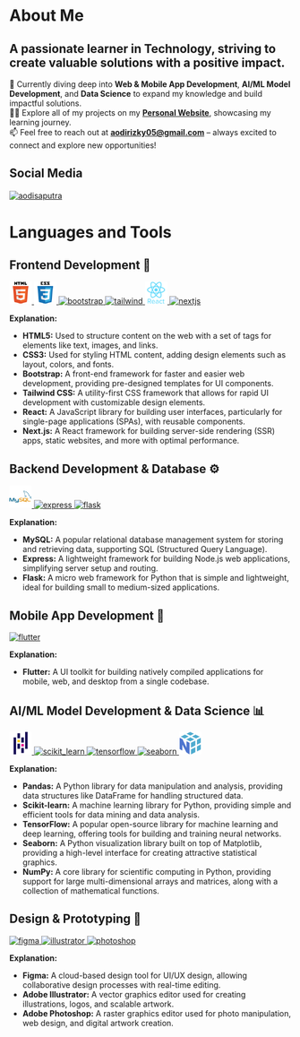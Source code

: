 # **About Me**  
## A passionate learner in Technology, striving to create valuable solutions with a positive impact.

🌱 Currently diving deep into **Web & Mobile App Development**, **AI/ML Model Development**, and **Data Science** to expand my knowledge and build impactful solutions.  
👨‍💻 Explore all of my projects on my [**Personal Website**](https://aodisaputra.vercel.app/), showcasing my learning journey.  
📫 Feel free to reach out at **aodirizky05@gmail.com** – always excited to connect and explore new opportunities!

## **Social Media**  
<p align="left">
  <a href="https://linkedin.com/in/aodisaputra" target="blank">
    <img align="center" src="https://raw.githubusercontent.com/rahuldkjain/github-profile-readme-generator/master/src/images/icons/Social/linked-in-alt.svg" alt="aodisaputra" height="30" width="40" />
  </a>
</p>

# **Languages and Tools**  

## **Frontend Development** 🚀  
<p align="left"> 
  <a href="https://www.w3.org/html/" target="_blank" rel="noreferrer"> 
    <img src="https://raw.githubusercontent.com/devicons/devicon/master/icons/html5/html5-original-wordmark.svg" alt="html5" width="40" height="40"/> 
  </a> 
  <a href="https://www.w3schools.com/css/" target="_blank" rel="noreferrer"> 
    <img src="https://raw.githubusercontent.com/devicons/devicon/master/icons/css3/css3-original-wordmark.svg" alt="css3" width="40" height="40"/> 
  </a> 
  <a href="https://getbootstrap.com" target="_blank" rel="noreferrer"> 
    <img src="https://static-00.iconduck.com/assets.00/bootstrap-icon-2048x2048-az9h1iwm.png" alt="bootstrap" width="40" height="40"/> 
  </a> 
  <a href="https://tailwindcss.com/" target="_blank" rel="noreferrer"> 
    <img src="https://www.vectorlogo.zone/logos/tailwindcss/tailwindcss-icon.svg" alt="tailwind" width="40" height="40"/> 
  </a> 
  <a href="https://reactjs.org/" target="_blank" rel="noreferrer"> 
    <img src="https://raw.githubusercontent.com/devicons/devicon/master/icons/react/react-original-wordmark.svg" alt="react" width="40" height="40"/> 
  </a> 
  <a href="https://nextjs.org/" target="_blank" rel="noreferrer"> 
    <img src="https://img.icons8.com/fluent-systems-filled/200/FFFFFF/nextjs.png" alt="nextjs" width="40" height="40"/> 
  </a> 
</p>

**Explanation:**
- **HTML5:** Used to structure content on the web with a set of tags for elements like text, images, and links.
- **CSS3:** Used for styling HTML content, adding design elements such as layout, colors, and fonts.
- **Bootstrap:** A front-end framework for faster and easier web development, providing pre-designed templates for UI components.
- **Tailwind CSS:** A utility-first CSS framework that allows for rapid UI development with customizable design elements.
- **React:** A JavaScript library for building user interfaces, particularly for single-page applications (SPAs), with reusable components.
- **Next.js:** A React framework for building server-side rendering (SSR) apps, static websites, and more with optimal performance.

## **Backend Development & Database** ⚙️  
<p align="left"> 
  <a href="https://www.mysql.com/" target="_blank" rel="noreferrer"> 
    <img src="https://raw.githubusercontent.com/devicons/devicon/master/icons/mysql/mysql-original-wordmark.svg" alt="mysql" width="40" height="40"/> 
  </a> 
  <a href="https://expressjs.com" target="_blank" rel="noreferrer"> 
    <img src="https://www.peanutsquare.com/wp-content/uploads/2024/04/Express.png" alt="express" width="40" height="40"/> 
  </a> 
  <a href="https://flask.palletsprojects.com/" target="_blank" rel="noreferrer"> 
    <img src="https://static-00.iconduck.com/assets.00/flask-icon-1594x2048-84mjydzf.png" alt="flask" width="40" height="40"/> 
  </a> 
</p>

**Explanation:**
- **MySQL:** A popular relational database management system for storing and retrieving data, supporting SQL (Structured Query Language).
- **Express:** A lightweight framework for building Node.js web applications, simplifying server setup and routing.
- **Flask:** A micro web framework for Python that is simple and lightweight, ideal for building small to medium-sized applications.

## **Mobile App Development** 📱  
<p align="left"> 
  <a href="https://flutter.dev" target="_blank" rel="noreferrer"> 
    <img src="https://www.vectorlogo.zone/logos/flutterio/flutterio-icon.svg" alt="flutter" width="40" height="40"/> 
  </a> 
</p>

**Explanation:**
- **Flutter:** A UI toolkit for building natively compiled applications for mobile, web, and desktop from a single codebase.

## **AI/ML Model Development & Data Science** 📊  
<p align="left"> 
  <a href="https://pandas.pydata.org/" target="_blank" rel="noreferrer"> 
    <img src="https://raw.githubusercontent.com/devicons/devicon/2ae2a900d2f041da66e950e4d48052658d850630/icons/pandas/pandas-original.svg" alt="pandas" width="40" height="40"/> 
  </a> 
  <a href="https://scikit-learn.org/" target="_blank" rel="noreferrer"> 
    <img src="https://upload.wikimedia.org/wikipedia/commons/0/05/Scikit_learn_logo_small.svg" alt="scikit_learn" width="40" height="40"/> 
  </a> 
  <a href="https://www.tensorflow.org" target="_blank" rel="noreferrer"> 
    <img src="https://www.vectorlogo.zone/logos/tensorflow/tensorflow-icon.svg" alt="tensorflow" width="40" height="40"/> 
  </a> 
  <a href="https://seaborn.pydata.org/" target="_blank" rel="noreferrer"> 
    <img src="https://seaborn.pydata.org/_images/logo-mark-lightbg.svg" alt="seaborn" width="40" height="40"/> 
  </a>
  <a href="https://numpy.org/" target="_blank" rel="noreferrer"> 
    <img src="https://raw.githubusercontent.com/devicons/devicon/master/icons/numpy/numpy-original.svg" alt="numpy" width="40" height="40"/>
  </a>
</p>

**Explanation:**
- **Pandas:** A Python library for data manipulation and analysis, providing data structures like DataFrame for handling structured data.
- **Scikit-learn:** A machine learning library for Python, providing simple and efficient tools for data mining and data analysis.
- **TensorFlow:** A popular open-source library for machine learning and deep learning, offering tools for building and training neural networks.
- **Seaborn:** A Python visualization library built on top of Matplotlib, providing a high-level interface for creating attractive statistical graphics.
- **NumPy:** A core library for scientific computing in Python, providing support for large multi-dimensional arrays and matrices, along with a collection of mathematical functions.

## **Design & Prototyping** 🎨  
<p align="left"> 
  <a href="https://www.figma.com/" target="_blank" rel="noreferrer"> 
    <img src="https://www.vectorlogo.zone/logos/figma/figma-icon.svg" alt="figma" width="40" height="40"/> 
  </a> 
  <a href="https://www.adobe.com/in/products/illustrator.html" target="_blank" rel="noreferrer"> 
    <img src="https://www.vectorlogo.zone/logos/adobe_illustrator/adobe_illustrator-icon.svg" alt="illustrator" width="40" height="40"/> 
  </a> 
  <a href="https://www.adobe.com/products/photoshop.html" target="_blank" rel="noreferrer"> 
    <img src="https://upload.wikimedia.org/wikipedia/commons/thumb/a/af/Adobe_Photoshop_CC_icon.svg/1051px-Adobe_Photoshop_CC_icon.svg.png" alt="photoshop" width="40" height="40"/> 
  </a> 
</p>

**Explanation:**
- **Figma:** A cloud-based design tool for UI/UX design, allowing collaborative design processes with real-time editing.
- **Adobe Illustrator:** A vector graphics editor used for creating illustrations, logos, and scalable artwork.
- **Adobe Photoshop:** A raster graphics editor used for photo manipulation, web design, and digital artwork creation.
